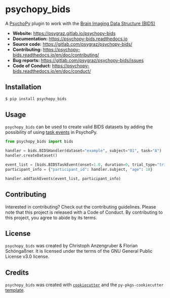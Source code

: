 # psychopy_bids

A [PsychoPy](https://www.psychopy.org/) plugin to work with the [Brain Imaging Data Structure (BIDS)](https://bids-specification.readthedocs.io/)

* **Website:** https://psygraz.gitlab.io/psychopy-bids
* **Documentation:** https://psychopy-bids.readthedocs.io
* **Source code:** https://gitlab.com/psygraz/psychopy-bids/
* **Contributing:** https://psychopy-bids.readthedocs.io/en/doc/contributing/
* **Bug reports:** https://gitlab.com/psygraz/psychopy-bids/issues
* **Code of Conduct:** https://psychopy-bids.readthedocs.io/en/doc/conduct/

## Installation

```bash
$ pip install psychopy_bids
```

## Usage

`psychopy_bids` can be used to create valid BIDS datasets by adding the possibility of using [task events](https://bids-specification.readthedocs.io/en/stable/04-modality-specific-files/05-task-events.html) in PsychoPy.

```python
from psychopy_bids import bids

handler = bids.BIDSHandler(dataset="example", subject="01", task="A")
handler.createDataset()

event_list = [bids.BIDSTaskEvent(onset=1.0, duration=0, trial_type="trigger")]
participant_info = {"participant_id": handler.subject, "age": 18}

handler.addTaskEvents(event_list, participant_info)
```

## Contributing

Interested in contributing? Check out the contributing guidelines. Please note that this project is released with a Code of Conduct. By contributing to this project, you agree to abide by its terms.

## License

`psychopy_bids` was created by Christoph Anzengruber & Florian Schöngaßner. It is licensed under the terms of the GNU General Public License v3.0 license.

## Credits

`psychopy_bids` was created with [`cookiecutter`](https://cookiecutter.readthedocs.io/en/latest/) and the `py-pkgs-cookiecutter` [template](https://github.com/py-pkgs/py-pkgs-cookiecutter).
